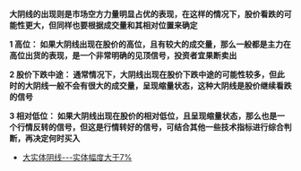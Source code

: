 **大阴线的出现则是市场空方力量明显占优的表现，在这样的情况下，股价看跌的可能性更大，但同样也要根据成交量和其相对位置来确定**

**1 高位：         如果大阴线出现在股价的高位，且有较大的成交量，那么一般都是主力在高位出货的表现，是一个非常明确的见顶信号，投资者宜果断卖出**

**2 股价下跌中途： 通常情况下，大阴线出现在股价下跌中途的可能性较多，但此时的大阴线一般不会有很大的成交量，呈现缩量状态，这种大阴线是股价继续看跌的信号**

**3 相对低位：     如果大阴线出现在股价的相对低位，且呈现缩量状态，那么也是一个行情反转的信号，但这是行情转好的信号，可结合其他一些技术指标进行综合判断，再决定何时买入**

* [大实体阴线---实体幅度大于7%](https://weread.qq.com/web/reader/2ab3205071e429072ab8770k37632cd021737693cfc7149)

